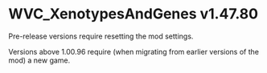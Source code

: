# WVC_XenotypesAndGenes v1.47.80
 
Pre-release versions require resetting the mod settings.

Versions above 1.00.96 require (when migrating from earlier versions of the mod) a new game.